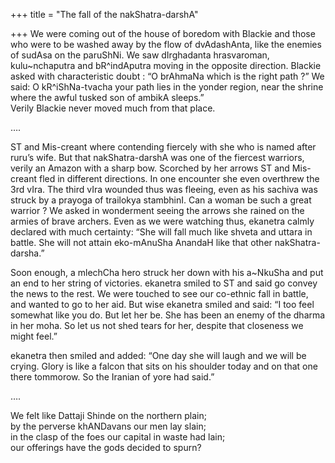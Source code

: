 +++
title = "The fall of the nakShatra-darshA"

+++
We were coming out of the house of boredom with Blackie and those who
were to be washed away by the flow of dvAdashAnta, like the enemies of
sudAsa on the paruShNi. We saw dIrghadanta hrasvaroman, kulu\~nchaputra
and bR^indAputra moving in the opposite direction. Blackie asked with
characteristic doubt : “O brAhmaNa which is the right path ?” We said: O
kR^iShNa-tvacha your path lies in the yonder region, near the shrine
where the awful tusked son of ambikA sleeps.”  
Verily Blackie never moved much from that place.

….

ST and Mis-creant where contending fiercely with she who is named after
ruru’s wife. But that nakShatra-darshA was one of the fiercest warriors,
verily an Amazon with a sharp bow. Scorched by her arrows ST and
Mis-creant fled in different directions. In one encounter she even
overthrew the 3rd vIra. The third vIra wounded thus was fleeing, even as
his sachiva was struck by a prayoga of trailokya stambhinI. Can a woman
be such a great warrior ? We asked in wonderment seeing the arrows she
rained on the armies of brave archers. Even as we were watching thus,
ekanetra calmly declared with much certainty: “She will fall much like
shveta and uttara in battle. She will not attain eko-mAnuSha AnandaH
like that other nakShatra-darsha.”

Soon enough, a mlechCha hero struck her down with his a\~NkuSha and put
an end to her string of victories. ekanetra smiled to ST and said go
convey the news to the rest. We were touched to see our co-ethnic fall
in battle, and wanted to go to her aid. But wise ekanetra smiled and
said: “I too feel somewhat like you do. But let her be. She has been an
enemy of the dharma in her moha. So let us not shed tears for her,
despite that closeness we might feel.”

ekanetra then smiled and added: “One day she will laugh and we will be
crying. Glory is like a falcon that sits on his shoulder today and on
that one there tommorow. So the Iranian of yore had said.”

….

We felt like Dattaji Shinde on the northern plain;  
by the perverse khANDavans our men lay slain;  
in the clasp of the foes our capital in waste had lain;  
our offerings have the gods decided to spurn?
